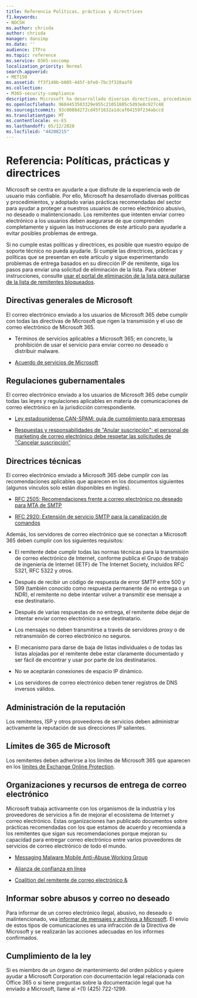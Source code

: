```yaml
---
title: Referencia Políticas, prácticas y directrices
f1.keywords:
- NOCSH
ms.author: chrisda
author: chrisda
manager: dansimp
ms.date: ''
audience: ITPro
ms.topic: reference
ms.service: O365-seccomp
localization_priority: Normal
search.appverid:
- MET150
ms.assetid: ff3f140b-b005-445f-bfe0-7bc3f328aaf0
ms.collection:
- M365-security-compliance
description: Microsoft ha desarrollado diversas directivas, procedimientos y adoptado varias prácticas recomendadas del sector para ayudar a proteger a nuestros usuarios de un correo electrónico abusivo, no deseado o malintencionado.
ms.openlocfilehash: 9684453503329e955c21051885c5d93e8c927c48
ms.sourcegitcommit: 93c0088d272cd45f1632a1dcaf04159f234abccd
ms.translationtype: MT
ms.contentlocale: es-ES
ms.lasthandoff: 05/12/2020
ms.locfileid: "44208215"
---
```

# <a name="reference-policies-practices-and-guidelines"></a>Referencia: Políticas, prácticas y directrices

Microsoft se centra en ayudarle a que disfrute de la experiencia web de usuario más confiable. Por ello, Microsoft ha desarrollado diversas políticas y procedimientos, y adoptado varias prácticas recomendadas del sector para ayudar a proteger a nuestros usuarios de correo electrónico abusivo, no deseado o malintencionado. Los remitentes que intenten enviar correo electrónico a los usuarios deben asegurarse de que comprenden completamente y siguen las instrucciones de este artículo para ayudarle a evitar posibles problemas de entrega.

Si no cumple estas políticas y directrices, es posible que nuestro equipo de soporte técnico no pueda ayudarle. Si cumple las directrices, prácticas y políticas que se presentan en este artículo y sigue experimentando problemas de entrega basados en su dirección IP de remitente, siga los pasos para enviar una solicitud de eliminación de la lista. Para obtener instrucciones, consulte [usar el portal de eliminación de la lista para quitarse de la lista de remitentes bloqueados](use-the-delist-portal-to-remove-yourself-from-the-office-365-blocked-senders-lis.md).

## <a name="general-microsoft-policies"></a>Directivas generales de Microsoft

El correo electrónico enviado a los usuarios de Microsoft 365 debe cumplir con todas las directivas de Microsoft que rigen la transmisión y el uso de correo electrónico de Microsoft 365.

- Términos de servicios aplicables a Microsoft 365; en concreto, la prohibición de usar el servicio para enviar correo no deseado o distribuir malware.

- [Acuerdo de servicios de Microsoft](https://www.microsoft.com/servicesagreement/)

## <a name="governmental-regulations"></a>Regulaciones gubernamentales

El correo electrónico enviado a los usuarios de Microsoft 365 debe cumplir todas las leyes y regulaciones aplicables en materia de comunicaciones de correo electrónico en la jurisdicción correspondiente.

- [Ley estadounidense CAN-SPAM: guía de cumplimiento para empresas](https://www.ftc.gov/tips-advice/business-center/guidance/can-spam-act-compliance-guide-business)

- [Respuestas y responsabilidades de "Anular suscripción": el personal de marketing de correo electrónico debe respetar las solicitudes de "Cancelar suscripción"](https://www.lawpublish.com/ftc-emai-marketers-unsubscribe-claims.mdl)

## <a name="technical-guidelines"></a>Directrices técnicas

El correo electrónico enviado a Microsoft 365 debe cumplir con las recomendaciones aplicables que aparecen en los documentos siguientes (algunos vínculos solo están disponibles en inglés).

- [RFC 2505: Recomendaciones frente a correo electrónico no deseado para MTA de SMTP](https://www.ietf.org/rfc/rfc2505.txt)

- [RFC 2920: Extensión de servicio SMTP para la canalización de comandos](https://www.ietf.org/rfc/rfc2920.txt)

Además, los servidores de correo electrónico que se conectan a Microsoft 365 deben cumplir con los siguientes requisitos:

- El remitente debe cumplir todas las normas técnicas para la transmisión de correo electrónico de Internet, conforme publica el Grupo de trabajo de ingeniería de Internet (IETF) de The Internet Society, incluidos RFC 5321, RFC 5322 y otros.

- Después de recibir un código de respuesta de error SMTP entre 500 y 599 (también conocido como respuesta permanente de no entrega o un NDR), el remitente no debe intentar volver a transmitir ese mensaje a ese destinatario.

- Después de varias respuestas de no entrega, el remitente debe dejar de intentar enviar correo electrónico a ese destinatario.

- Los mensajes no deben transmitirse a través de servidores proxy o de retransmisión de correo electrónico no seguros.

- El mecanismo para darse de baja de listas individuales o de todas las listas alojadas por el remitente debe estar claramente documentado y ser fácil de encontrar y usar por parte de los destinatarios.

- No se aceptarán conexiones de espacio IP dinámico.

- Los servidores de correo electrónico deben tener registros de DNS inversos válidos.

## <a name="reputation-management"></a>Administración de la reputación

Los remitentes, ISP y otros proveedores de servicios deben administrar activamente la reputación de sus direcciones IP salientes.

## <a name="microsoft-365-limits"></a>Límites de 365 de Microsoft

Los remitentes deben adherirse a los límites de Microsoft 365 que aparecen en los [límites de Exchange Online Protection](https://docs.microsoft.com/office365/servicedescriptions/exchange-online-protection-service-description/exchange-online-protection-limits).

## <a name="email-delivery-resources-and-organizations"></a>Organizaciones y recursos de entrega de correo electrónico

Microsoft trabaja activamente con los organismos de la industria y los proveedores de servicios a fin de mejorar el ecosistema de Internet y correo electrónico. Estas organizaciones han publicado documentos sobre prácticas recomendadas con los que estamos de acuerdo y recomienda a los remitentes que sigan sus recomendaciones porque mejoran su capacidad para entregar correo electrónico entre varios proveedores de servicios de correo electrónico de todo el mundo.

- [Messaging Malware Mobile Anti-Abuse Working Group](https://www.m3aawg.org/)

- [Alianza de confianza en línea](https://www.otalliance.org/resources)

- [Coalition del remitente de correo electrónico &](https://www.espcoalition.org/)

## <a name="abuse-and-spam-reporting"></a>Informar sobre abusos y correo no deseado

Para informar de un correo electrónico ilegal, abusivo, no deseado o malintencionado, vea [informar de mensajes y archivos a Microsoft](report-junk-email-messages-to-microsoft.md). El envío de estos tipos de comunicaciones es una infracción de la Directiva de Microsoft y se realizarán las acciones adecuadas en los informes confirmados.

## <a name="law-enforcement"></a>Cumplimiento de la ley

Si es miembro de un órgano de mantenimiento del orden público y quiere ayudar a Microsoft Corporation con documentación legal relacionada con Office 365 o si tiene preguntas sobre la documentación legal que ha enviado a Microsoft, llame al +(1) (425) 722-1299.
